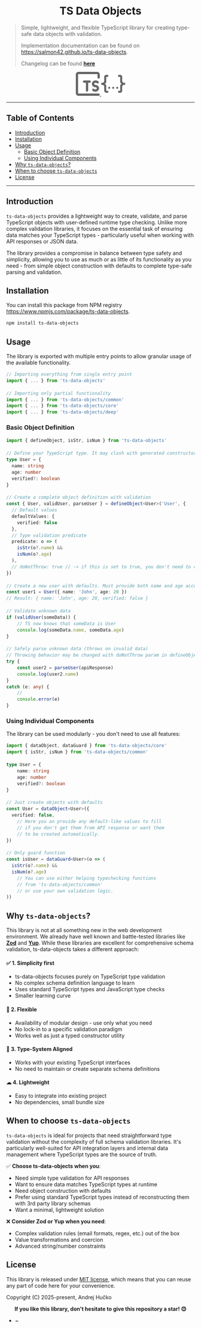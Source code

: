 <h1 align="center" id="top">TS Data Objects</h1>

> Simple, lightweight, and flexible TypeScript library for creating type-safe data objects with validation.
>
> Implementation documentation can be found on https://salmon42.github.io/ts-data-objects.
>
> Changelog can be found [**here**](https://github.com/Salmon42/ts-data-objects/blob/master/readme/CHANGELOG.md)

<p align="center">
	<a href="#top" target="_blank" rel="noreferrer">
		<img src="https://raw.githubusercontent.com/Salmon42/ts-data-objects/refs/heads/master/readme/ts.svg" alt="TypeScript" width="64px" height="64px" />
		<img src="https://raw.githubusercontent.com/Salmon42/ts-data-objects/refs/heads/master/readme/json.svg" alt="JSON" width="64px" height="64px" />
	</a>
</p>

---

## Table of Contents
* [Introduction](#introduction)
* [Installation](#installation)
* [Usage](#usage)
  * [Basic Object Definition](#basic-object-definition)
  * [Using Individual Components](#using-individual-components)
* [Why `ts-data-objects`?](#why-ts-data-objects)
* [When to choose `ts-data-objects`](#when-to-choose-ts-data-objects)
* [License](#license)

---

## Introduction
`ts-data-objects` provides a lightweight way to create, validate, and parse TypeScript objects with user-defined runtime type checking. Unlike more complex validation libraries, it focuses on the essential task of ensuring data matches your TypeScript types - particularly useful when working with API responses or JSON data.

The library provides a compromise in balance between type safety and simplicity, allowing you to use as much or as little of its functionality as you need - from simple object construction with defaults to complete type-safe parsing and validation.


## Installation
You can install this package from NPM registry https://www.npmjs.com/package/ts-data-objects.

```bash
npm install ts-data-objects
```


## Usage
The library is exported with multiple entry points to allow granular usage of the available functionality.

```typescript
// Importing everything from single entry point
import { ... } from 'ts-data-objects'

// Importing only partial functionality
import { ... } from 'ts-data-objects/common'
import { ... } from 'ts-data-objects/core'
import { ... } from 'ts-data-objects/deep'
```

### Basic Object Definition
```typescript
import { defineObject, isStr, isNum } from 'ts-data-objects'

// Define your TypeScript type. It may clash with generated constructor
type User = {
  name: string
  age: number
  verified?: boolean
}

// Create a complete object definition with validation
const { User, validUser, parseUser } = defineObject<User>('User', {
  // Default values
  defaultValues: {
    verified: false
  },
  // Type validation predicate
  predicate: o => (
    isStr(o?.name) &&
    isNum(o?.age)
  ),
  // doNotThrow: true // -> if this is set to true, you don't need to catch any error, it will only log console.error by itself
})

// Create a new user with defaults. Must provide both name and age accorting to TS type/interface
const user1 = User({ name: 'John', age: 20 })
// Result: { name: 'John', age: 20, verified: false }

// Validate unknown data
if (validUser(someData)) {
	// TS now knows that someData is User
	console.log(someData.name, someData.age)
}

// Safely parse unknown data (throws on invalid data)
// Throwing behavior may be changed with doNotThrow param in defineObject
try {
	const user2 = parseUser(apiResponse)
	console.log(user2.name)
}
catch (e: any) {
	//
	console.error(e)
}
```

### Using Individual Components
The library can be used modularly - you don't need to use all features:

```typescript
import { dataObject, dataGuard } from 'ts-data-objects/core'
import { isStr, isNum } from 'ts-data-objects/common'

type User = {
	name: string
	age: number
	verified?: boolean
}

// Just create objects with defaults
const User = dataObject<User>({
  verified: false,
	// Here you an provide any default-like values to fill
	// if you don't get them from API response or want them
	// to be created automatically.
})

// Only guard function
const isUser = dataGuard<User>(o => (
  isStr(o?.name) &&
  isNum(o?.age)
	// You can use either helping typechecking functions
	// from 'ts-data-objects/common'
	// or use your own validation logic.
))
```

## Why `ts-data-objects`?
This library is not at all something new in the web development environment. We already have well known and battle-tested libraries like **[Zod](https://github.com/colinhacks/zod)** and **[Yup](https://github.com/jquense/yup)**. While these libraries are excellent for comprehensive schema validation, ts-data-objects takes a different approach:

#### ✅ 1. Simplicity first
* ts-data-objects focuses purely on TypeScript type validation
* No complex schema definition language to learn
* Uses standard TypeScript types and JavaScript type checks
* Smaller learning curve

#### 💪 2. Flexible
* Availability of modular design - use only what you need
* No lock-in to a specific validation paradigm
* Works well as just a typed constructor utility

#### 🔄 3. Type-System Aligned
* Works with your existing TypeScript interfaces
* No need to maintain or create separate schema definitions

#### ☁ 4. Lightweight
* Easy to integrate into existing project
* No dependencies, small bundle size

## When to choose `ts-data-objects`
`ts-data-objects` is ideal for projects that need straightforward type validation without the complexity of full schema validation libraries. It's particularly well-suited for API integration layers and internal data management where TypeScript types are the source of truth.

✅ **Choose ts-data-objects when you**:
* Need simple type validation for API responses
* Want to ensure data matches TypeScript types at runtime
* Need object construction with defaults
* Prefer using standard TypeScript types instead of reconstructing them with 3rd party library schemas
* Want a minimal, lightweight solution

❌ **Consider Zod or Yup when you need**:
* Complex validation rules (email formats, regex, etc.) out of the box
* Value transformations and coercion
* Advanced string/number constraints



## License
This library is released under [MIT license](https://opensource.org/license/MIT), which means that you can reuse any part of code here for your convenience.

Copyright (C) 2025-present, Andrej Hučko

<p align="center">
<b>If you like this library, don't hesitate to give this repository a star! 😊</b>
</p>


* ~

